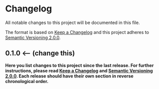 # Changelog
All notable changes to this project will be documented in this file.

The format is based on [Keep a Changelog][1] and this project adheres to [Semantic Versioning 2.0.0][2].

## 0.1.0 <-- (change this)
**Here you list changes to this project since the last release. For further instructions, please read [Keep a Changelog][1] and [Semantic Versioning 2.0.0][2]. Each release should have their own section in reverse chronological order.**


[1]: https://keepachangelog.com/en/1.0.0/
[2]: https://semver.org/
